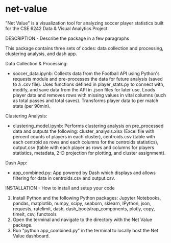 # net-value
"Net Value" is a visualization tool for analyzing soccer player statistics built for the CSE 6242 Data &amp; Visual Analytics Project

DESCRIPTION - Describe the package in a few paragraphs

This package contains three sets of codes: data collection and processing, clustering analysis, and dash app.

Data Collection &amp; Processing:
- soccer_data.ipynb: Collects data from the Football API using Python's requests module and pre-processes the data for future analysis (saved to a .csv file). Uses functions defined in player_stats.py to connect with, modify, and save data from the API in .json files for later use. Loads player data and removes rows with missing values in vital columns (such as total passes and total saves). Transforms player data to per match stats (per 90min).

Clustering Analysis:
- clustering_model.ipynb: Performs clustering analysis on pre_processed data and outputs the following: cluster_analysis.xlsx (Excel file with percent counts of players in each cluster), centroids.csv (table with each centroid as rows and each columns for the centroids statistics), output.csv (table with each player as rows and columns for players statistics, metadata, 2-D projection for plotting, and cluster assignment).

Dash App:
- app_combined.py: App powered by Dash which displays and allows filtering for data in centroids.csv and output.csv.

INSTALLATION - How to install and setup your code
1. Install Python and the following Python packages: Jupyter Notebooks, pandas, matplotlib, numpy, scipy, seaborn, sklearn, IPython, json, requests, ratelimit, dash, dash_bootstrap_components, plotly, copy, timeit, csv, functools
2. Open the terminal and navigate to the directory with the Net Value package.
3. Run "python app_combined.py" in the terminal to locally host the Net Value dashboard.
